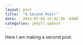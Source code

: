 ```yaml
---
layout: post
title:  "A Second Post!"
date:   2016-07-06 21:42:36 -0400
categories: jekyll update
---
```

Here I am making a second post.
